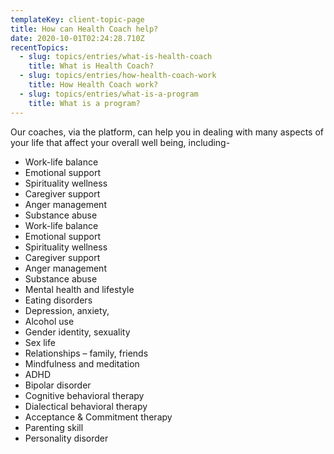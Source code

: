 ```yaml
---
templateKey: client-topic-page
title: How can Health Coach help?
date: 2020-10-01T02:24:28.710Z
recentTopics:
  - slug: topics/entries/what-is-health-coach
    title: What is Health Coach?
  - slug: topics/entries/how-health-coach-work
    title: How Health Coach work?
  - slug: topics/entries/what-is-a-program
    title: What is a program?
---
```

Our coaches, via the platform, can help you in dealing with many aspects of your life that affect your overall well being, including-

* Work-life balance
* Emotional support
* Spirituality wellness
* Caregiver support
* Anger management
* Substance abuse
* Work-life balance
* Emotional support
* Spirituality wellness
* Caregiver support
* Anger management
* Substance abuse
* Mental health and lifestyle
* Eating disorders
* Depression, anxiety,
* Alcohol use
* Gender identity, sexuality
* Sex life
* Relationships – family, friends
* Mindfulness and meditation
* ADHD
* Bipolar disorder
* Cognitive behavioral therapy
* Dialectical behavioral therapy
* Acceptance & Commitment therapy
* Parenting skill
* Personality disorder
